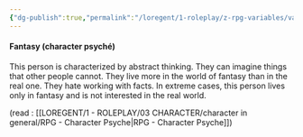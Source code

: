 ```yaml
---
{"dg-publish":true,"permalink":"/loregent/1-roleplay/z-rpg-variables/variables-character/variables-character-psyche/fantasy/"}
---
```


#### Fantasy (character psyché)

This person is characterized by abstract thinking. They can imagine things that other people cannot. They live more in the world of fantasy than in the real one. They hate working with facts. In extreme cases, this person lives only in fantasy and is not interested in the real world.

(read : [[LOREGENT/1 - ROLEPLAY/03 CHARACTER/character in general/RPG - Character Psyche\|RPG - Character Psyche]])
